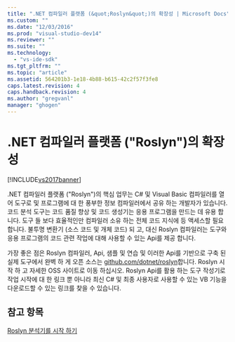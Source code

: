 ```yaml
---
title: ".NET 컴파일러 플랫폼 (&quot;Roslyn&quot;)의 확장성 | Microsoft Docs"
ms.custom: ""
ms.date: "12/03/2016"
ms.prod: "visual-studio-dev14"
ms.reviewer: ""
ms.suite: ""
ms.technology: 
  - "vs-ide-sdk"
ms.tgt_pltfrm: ""
ms.topic: "article"
ms.assetid: 564201b3-1e18-4b88-b615-42c2f57f3fe8
caps.latest.revision: 4
caps.handback.revision: 4
ms.author: "gregvanl"
manager: "ghogen"
---
```

# .NET 컴파일러 플랫폼 (&quot;Roslyn&quot;)의 확장성
[!INCLUDE[vs2017banner](../code-quality/includes/vs2017banner.md)]

.NET 컴파일러 플랫폼 \("Roslyn"\)의 핵심 업무는 C\# 및 Visual Basic 컴파일러를 열어 도구로 및 프로그램에 대 한 풍부한 정보 컴파일러에서 공유 하는 개발자가 있습니다. 코드 분석 도구는 코드 품질 향상 및 코드 생성기는 응용 프로그램을 만드는 데 유용 합니다. 도구 들 보다 효율적인만 컴파일러 소유 하는 전체 코드 지식에 등 액세스할 필요 합니다. 불투명 변환기 \(소스 코드 및 개체 코드\) 되 고, 대신 Roslyn 컴파일러는 도구와 응용 프로그램의 코드 관련 작업에 대해 사용할 수 있는 Api를 제공 합니다.  
  
 가장 좋은 점은 Roslyn 컴파일러, Api, 샘플 및 연습 및 이러한 Api를 기반으로 구축 된 실제 도구에서 완벽 하 게 오픈 소스는 [github.com\/dotnet\/roslyn](https://github.com/dotnet/Roslyn)합니다. Roslyn 시작 하 고 자세한 OSS 사이트로 이동 하십시오. Roslyn Api를 활용 하는 도구 작성기로 작업 시작에 대 한 링크 뿐 아니라 최신 C\# 및 최종 사용자로 사용할 수 있는 VB 기능을 다운로드할 수 있는 링크를 찾을 수 있습니다.  
  
## 참고 항목  
 [Roslyn 분석기를 시작 하기](../extensibility/getting-started-with-roslyn-analyzers.md)
